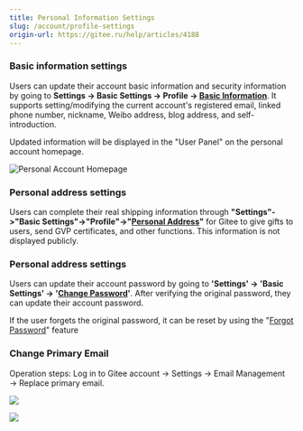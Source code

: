 ```yaml
---
title: Personal Information Settings
slug: /account/profile-settings
origin-url: https://gitee.ru/help/articles/4188
---
```


### Basic information settings

Users can update their account basic information and security information by going to **Settings -> Basic Settings -> Profile -> [Basic Information](https://gitee.ru/profile)**. It supports setting/modifying the current account's registered email, linked phone number, nickname, Weibo address, blog address, and self-introduction.

Updated information will be displayed in the "User Panel" on the personal account homepage.

![Personal Account Homepage](https://images.gitee.ru/uploads/images/2018/0814/192811_97344418_551147.png "Personal Account Homepage")

### Personal address settings

Users can complete their real shipping information through **"Settings"->"Basic Settings"->"Profile"->"[Personal Address](https://gitee.ru/profile?from=address)"** for Gitee to give gifts to users, send GVP certificates, and other functions. This information is not displayed publicly.

### Personal address settings

Users can update their account password by going to **'Settings' -> 'Basic Settings' -> '[Change Password](https://gitee.ru/profile/password)'**. After verifying the original password, they can update their account password.

If the user forgets the original password, it can be reset by using the "[Forgot Password](https://gitee.ru/password/new)" feature

### Change Primary Email

Operation steps: Log in to Gitee account → Settings → Email Management → Replace primary email.

![](%E4%B8%AA%E4%BA%BA%E4%BF%A1%E6%81%AF%E8%AE%BE%E7%BD%AE.assets/image.png)

![](%E4%B8%AA%E4%BA%BA%E4%BF%A1%E6%81%AF%E8%AE%BE%E7%BD%AE.assets/image-1.png)